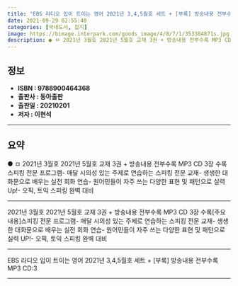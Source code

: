```yaml
---
title: "EBS 라디오 입이 트이는 영어 2021년 3,4,5월호 세트 + [부록] 방송내용 전부수록 MP3 CD:3"
date: 2021-09-29 02:55:40
categories: [국내도서, 잡지]
image: https://bimage.interpark.com/goods_image/4/8/7/1/353384871s.jpg
description: ● ㅁ 2021년 3월호 2021년 5월호 교재 3권 + 방송내용 전부수록 MP3 CD 3장 수록스피킹 전문 프로그램- 매달 시의성 있는 주제로 연습하는 스피킹 전문 교재- 생생한 대화문으로 배우는 실전 회화 연습- 원어민들이 자주 쓰는 다양한 표현 및 패턴으로 실력 Up!- 오픽,
---
```


## **정보**

- **ISBN : 9788900464368**
- **출판사 : 동아출판**
- **출판일 : 20210201**
- **저자 : 이현석**

------



## **요약**

●  ㅁ 2021년 3월호 2021년 5월호 교재 3권 + 방송내용 전부수록 MP3 CD 3장 수록스피킹 전문 프로그램- 매달 시의성 있는 주제로 연습하는 스피킹 전문 교재- 생생한 대화문으로 배우는 실전 회화 연습- 원어민들이 자주 쓰는 다양한 표현 및 패턴으로 실력 Up!- 오픽, 토익 스피킹 완벽 대비

------

2021년 3월호 2021년 5월호 교재 3권 + 방송내용 전부수록 MP3 CD 3장 수록[주요 내용]스피킹 전문 프로그램- 매달 시의성 있는 주제로 연습하는 스피킹 전문 교재- 생생한 대화문으로 배우는 실전 회화 연습- 원어민들이 자주 쓰는 다양한 표현 및 패턴으로 실력 UP!- 오픽, 토익 스피킹 완벽 대비

------


EBS 라디오 입이 트이는 영어 2021년 3,4,5월호 세트 + [부록] 방송내용 전부수록 MP3 CD:3 

------


